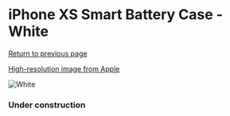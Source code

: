 # iPhone XS Smart Battery Case - White

[Return to previous page](/iphone_x)

[High-resolution image from Apple](https://store.storeimages.cdn-apple.com/8756/as-images.apple.com/is/MRXL2?wid=4500&hei=4500&fmt=png)

<div style="width: 384px"><img src="/everyphone/MRXL2.png" alt="White"></div>

### Under construction
